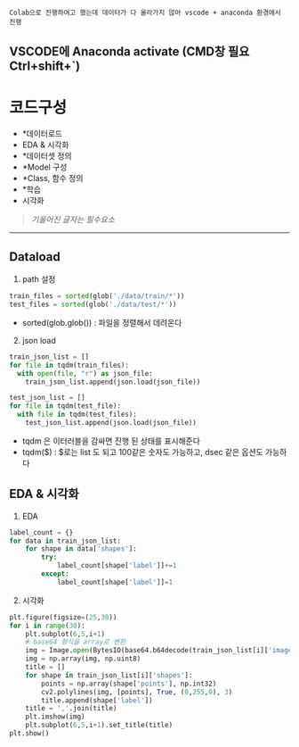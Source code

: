 ```
Colab으로 진행하여고 했는데 데이터가 다 올라가지 않아 vscode + anaconda 환경에서 진행
```

## VSCODE에 Anaconda activate (CMD창 필요 Ctrl+shift+`)

# 코드구성
- *데이터로드
- EDA & 시각화
- *데이터셋 정의
- *Model 구성
- *Class, 함수 정의
- *학습
- 시각화

> *기울어진 글자는 필수요소*
------

## Dataload
1. path 설정
```python
train_files = sorted(glob('./data/train/*')) 
test_files = sorted(glob('./data/test/*'))
```
- sorted(glob.glob()) : 파일을 정렬해서 데려온다
2. json load
```python
train_json_list = []
for file in tqdm(train_files):
  with open(file, "r") as json_file:
    train_json_list.append(json.load(json_file))

test_json_list = []
for file in tqdm(test_file):
  with file in tqdm(test_files):
    test_json_list.append(json.load(json_file))
```
- tqdm 은 이터러블을 감싸면 진행 된 상태를 표시해준다
- tqdm($) : $로는 list 도 되고 100같은 숫자도 가능하고, dsec 같은 옵션도 가능하다 


##  EDA & 시각화
1. EDA
```python
label_count = {}
for data in train_json_list:
    for shape in data['shapes']:
        try:
            label_count[shape['label']]+=1
        except:
            label_count[shape['label']]=1
```

2. 시각화
```python
plt.figure(figsize=(25,30))
for i in range(30):
    plt.subplot(6,5,i+1)
    # base64 형식을 array로 변환
    img = Image.open(BytesIO(base64.b64decode(train_json_list[i]['imageData'])))
    img = np.array(img, np.uint8)
    title = []
    for shape in train_json_list[i]['shapes']:
        points = np.array(shape['points'], np.int32)
        cv2.polylines(img, [points], True, (0,255,0), 3)
        title.append(shape['label'])
    title = ','.join(title)
    plt.imshow(img)
    plt.subplot(6,5,i+1).set_title(title)
plt.show()
```

